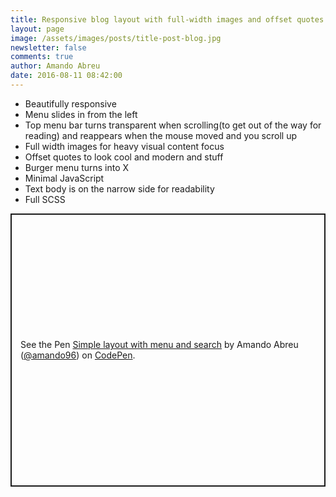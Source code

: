 ```yaml
---
title: Responsive blog layout with full-width images and offset quotes
layout: page
image: /assets/images/posts/title-post-blog.jpg
newsletter: false
comments: true
author: Amando Abreu
date: 2016-08-11 08:42:00
---
```

- Beautifully responsive
- Menu slides in from the left
- Top menu bar turns transparent when scrolling(to get out of the way for reading) and reappears when the mouse moved and you scroll up
- Full width images for heavy visual content focus
- Offset quotes to look cool and modern and stuff
- Burger menu turns into X
- Minimal JavaScript
- Text body is on the narrow side for readability
- Full SCSS



<p class="codepen" data-height="437" data-theme-id="light" data-default-tab="css,result" data-user="amando96" data-slug-hash="KdEWJz" style="height: 437px; box-sizing: border-box; display: flex; align-items: center; justify-content: center; border: 2px solid; margin: 1em 0; padding: 1em;" data-pen-title="Simple layout with menu and search">
  <span>See the Pen <a href="https://codepen.io/amando96/pen/KdEWJz">
  Simple layout with menu and search</a> by Amando Abreu (<a href="https://codepen.io/amando96">@amando96</a>)
  on <a href="https://codepen.io">CodePen</a>.</span>
</p>
<script async src="https://static.codepen.io/assets/embed/ei.js"></script>